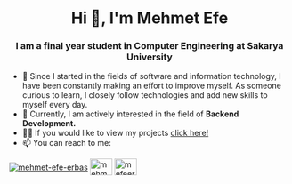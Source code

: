 <h1 align="center">Hi 👋, I'm Mehmet Efe</h1>
<h3 align="center">I am a final year student in Computer Engineering at Sakarya University </h3>

- 🔭 Since I started in the fields of software and information technology, I have been constantly making an effort to improve myself. As someone curious to learn, I closely follow technologies and add new skills to myself every day.
- 🌱 Currently, I am actively interested in the field of **Backend Development.**
- 👨‍💻 If you would like to view my projects [click here!](https://github.com/meferbas?tab=repositories)
- 📫 You can reach to me:


<a href="mailto:mefeerbas@hotmail.com" target="blank"><img align="center" src="https://img.shields.io/badge/Mail-1a0582?style=for-the-badge&logo=gmail&logoColor=white" alt="mehmet-efe-erbas" /></a>
<a href="https://linkedin.com/in/mehmet-efe-erbas" target="blank"><img align="center" src="https://raw.githubusercontent.com/rahuldkjain/github-profile-readme-generator/master/src/images/icons/Social/linked-in-alt.svg" alt="mehmet-efe-erbas" height="30" width="40" /></a>
<a href="https://instagram.com/mefeerbas" target="blank"><img align="center" src="https://raw.githubusercontent.com/rahuldkjain/github-profile-readme-generator/master/src/images/icons/Social/instagram.svg" alt="mefeerbas" height="30" width="40" /></a>










